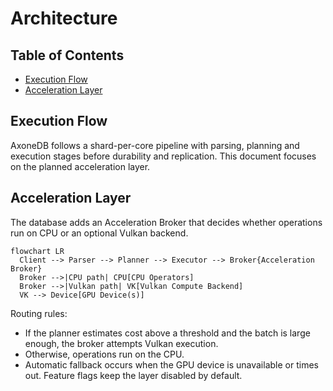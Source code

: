 # Architecture

## Table of Contents
- [Execution Flow](#execution-flow)
- [Acceleration Layer](#acceleration-layer)

## Execution Flow
AxoneDB follows a shard-per-core pipeline with parsing, planning and execution stages before durability and replication. This document focuses on the planned acceleration layer.

## Acceleration Layer
The database adds an Acceleration Broker that decides whether operations run on CPU or an optional Vulkan backend.

```mermaid
flowchart LR
  Client --> Parser --> Planner --> Executor --> Broker{Acceleration Broker}
  Broker -->|CPU path| CPU[CPU Operators]
  Broker -->|Vulkan path| VK[Vulkan Compute Backend]
  VK --> Device[GPU Device(s)]
```

Routing rules:
- If the planner estimates cost above a threshold and the batch is large enough, the broker attempts Vulkan execution.
- Otherwise, operations run on the CPU.
- Automatic fallback occurs when the GPU device is unavailable or times out.
Feature flags keep the layer disabled by default.
